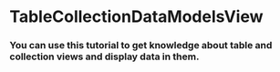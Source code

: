 # TableCollectionDataModelsView

### You can use this tutorial to get knowledge about table and collection views and display data in them.
